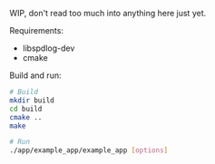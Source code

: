 WIP, don't read too much into anything here just yet.

Requirements:
- libspdlog-dev
- cmake

Build and run:
```bash
# Build
mkdir build
cd build
cmake ..
make

# Run
./app/example_app/example_app [options]
```